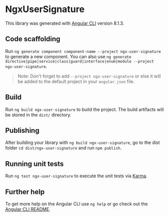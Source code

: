 # NgxUserSignature

This library was generated with [Angular CLI](https://github.com/angular/angular-cli) version 8.1.3.

## Code scaffolding

Run `ng generate component component-name --project ngx-user-signature` to generate a new component. You can also use `ng generate directive|pipe|service|class|guard|interface|enum|module --project ngx-user-signature`.
> Note: Don't forget to add `--project ngx-user-signature` or else it will be added to the default project in your `angular.json` file. 

## Build

Run `ng build ngx-user-signature` to build the project. The build artifacts will be stored in the `dist/` directory.

## Publishing

After building your library with `ng build ngx-user-signature`, go to the dist folder `cd dist/ngx-user-signature` and run `npm publish`.

## Running unit tests

Run `ng test ngx-user-signature` to execute the unit tests via [Karma](https://karma-runner.github.io).

## Further help

To get more help on the Angular CLI use `ng help` or go check out the [Angular CLI README](https://github.com/angular/angular-cli/blob/master/README.md).
